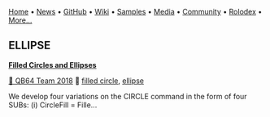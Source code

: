 [Home](https://qb64.com) • [News](/news.html) • [GitHub](/github.html) • [Wiki](/wiki.html) • [Samples](/samples.html) • [Media](/media.html) • [Community](/community.html) • [Rolodex](/rolodex.html) • [More...](/more.html)

## ELLIPSE

**[Filled Circles and Ellipses](filled-circles-and-ellipses/index)**

[🐝 QB64 Team 2018](qb64-team-2018) 🔗 [filled circle](filled-circle), [ellipse](ellipse)

We develop four variations on the CIRCLE command in the form of four SUBs: (i) CircleFill = Fille...
